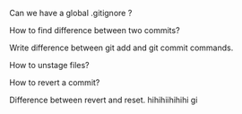 Can we have a global .gitignore ?

How to find difference between two commits?

Write difference between git add and git commit commands.

How to unstage files?

How to revert a commit?

Difference between revert and reset.
hihihiihihihi
gi